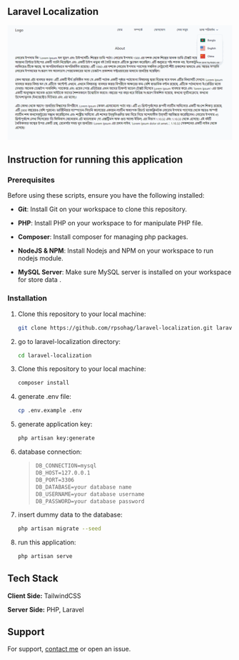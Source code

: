 ## Laravel Localization

<p align="center">
 <img alt="Show UI" src="public/assets/images/animate-ui.gif">
</p>


## Instruction for running this application



### Prerequisites

Before using these scripts, ensure you have the following installed:

- **Git**: Install Git on your workspace to clone this repository.

- **PHP**: Install PHP on your workspace to for manipulate PHP file.

- **Composer**: Install composer for managing php packages.

- **NodeJS & NPM**: Install Nodejs and NPM on your workspace to run nodejs module.

- **MySQL Server**: Make sure MySQL server is installed on your workspace for store data .

### Installation

1. Clone this repository to your local machine:

    ```bash
    git clone https://github.com/rpsohag/laravel-localization.git laravel-localization
    ```
2. go to laravel-localization directory:

    ```bash
    cd laravel-localization
    ```
3. Clone this repository to your local machine:

    ```bash
    composer install
    ```
4. generate .env file:

    ```bash
    cp .env.example .env
    ```
5. generate application key:

    ```bash
    php artisan key:generate
    ```
6. database connection:

    > ```
    >DB_CONNECTION=mysql
    >DB_HOST=127.0.0.1
    >DB_PORT=3306
    >DB_DATABASE=your database name
    >DB_USERNAME=your database username
    >DB_PASSWORD=your database password
    > ```
7. insert dummy data to the database:

     ```bash
    php artisan migrate --seed
    ```
8. run this application:

     ```bash
    php artisan serve
    ```

## Tech Stack

**Client Side:** TailwindCSS

**Server Side:** PHP, Laravel

## Support

For support, [contact me](https://www.linkedin.com/in/rpsohagwdd/) or open an issue.